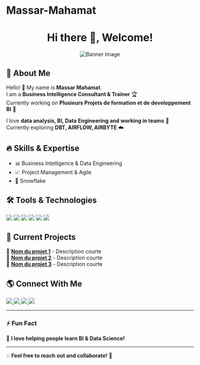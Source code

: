 # Massar-Mahamat
<h1 align="center">Hi there 👋, Welcome!</h1>

<div align="center">
  <img src="https://via.placeholder.com/800x250" alt="Banner Image">
</div>

## 🌟 About Me
Hello! 👋 My name is **Massar Mahamat**.  
I am a **Business Intelligence Consultant & Trainer** 🏆  
Currently working on **Plusieurs Projets de formation et de developpement BI** 🚀  

I love **data analysis, BI, Data Engineering and working in teams** 🤝  
Currently exploring **DBT, AIRFLOW, AIRBYTE** ☁️  

## 🔥 Skills & Expertise  
- 📊 Business Intelligence & Data Engineering  
- 📈 Project Management & Agile  
- 🚀 Snowflake 

## 🛠️ Tools & Technologies  
<p align="left">
  <img src="https://img.shields.io/badge/Python-3776AB?style=for-the-badge&logo=python&logoColor=white" />
  <img src="https://img.shields.io/badge/SQL-4479A1?style=for-the-badge&logo=mysql&logoColor=white" />
  <img src="https://img.shields.io/badge/Power%20BI-F2C811?style=for-the-badge&logo=power-bi&logoColor=white" />
  <img src="https://img.shields.io/badge/React-61DAFB?style=for-the-badge&logo=react&logoColor=white" />
  <img src="https://img.shields.io/badge/ASP.NET-5C2D91?style=for-the-badge&logo=dotnet&logoColor=white" />
  <img src="https://img.shields.io/badge/Git-F05032?style=for-the-badge&logo=git&logoColor=white" />
</p>

## 🚀 Current Projects
🔹 **[Nom du projet 1](#)** - Description courte  
🔹 **[Nom du projet 2](#)** - Description courte  
🔹 **[Nom du projet 3](#)** - Description courte  

## 🌎 Connect With Me  
<p align="left">
  <a href="https://www.linkedin.com/in/TON_ID" target="_blank">
    <img src="https://img.shields.io/badge/LinkedIn-0077B5?style=for-the-badge&logo=linkedin&logoColor=white">
  </a>
  <a href="https://github.com/TON_ID" target="_blank">
    <img src="https://img.shields.io/badge/GitHub-181717?style=for-the-badge&logo=github&logoColor=white">
  </a>
  <a href="https://www.udemy.com/user/TON_ID/" target="_blank">
    <img src="https://img.shields.io/badge/Udemy-EC5252?style=for-the-badge&logo=udemy&logoColor=white">
  </a>
  <a href="mailto:tonemail@gmail.com">
    <img src="https://img.shields.io/badge/Gmail-D14836?style=for-the-badge&logo=gmail&logoColor=white">
  </a>
</p>

---

### ⚡ Fun Fact  
🔹 **I love helping people learn BI & Data Science!**  

---

💡 **Feel free to reach out and collaborate!** 🚀  
